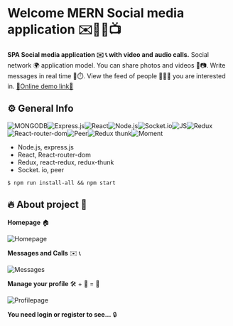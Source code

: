 # Welcome MERN Social media application ✉️💬👾📺

**SPA Social media application ✉️ 📞 with video and audio calls.**  Social network 🌍 application model. You can share photos and videos 🤳📷. Write messages in real time 💬⏱️. View the feed of people 🧑‍🤝‍🧑  you are interested in.  <a href="https://frozen-woodland-04787.herokuapp.com/" target="_blank"/> :link:Online demo link:link:<a/>
## ⚙️ General Info
![MONGODB](https://img.shields.io/badge/MongoDB-4EA94B?style=for-the-badge&logo=mongodb&logoColor=white)![Express.js](https://img.shields.io/badge/Express.js-404D59?style=for-the-badge)![React](https://img.shields.io/badge/React-20232A?style=for-the-badge&logo=react&logoColor=61DAFB)![Node.js](https://img.shields.io/badge/Node.js-43853D?style=for-the-badge&logo=node.js&logoColor=white)![Socket.io](https://img.shields.io/badge/Socket.io-DC143C?style=for-the-badge&logo=javascript&logoColor=white)![JS](https://img.shields.io/badge/JavaScript-F7DF1E?style=for-the-badge&logo=javascript&logoColor=black)![Redux](https://img.shields.io/badge/Redux-593D88?style=for-the-badge&logo=redux&logoColor=white)![React-router-dom](https://img.shields.io/badge/React_Router-CA4245?style=for-the-badge&logo=react-router&logoColor=white)![Peer](https://img.shields.io/badge/Peer-008B8B?style=for-the-badge&logo=javascript&logoColor=61DAFB)![Redux thunk](https://img.shields.io/badge/Redux_thunk-FF69B4?style=for-the-badge&logo=redux&logoColor=black)![Moment](https://img.shields.io/badge/Moment-FF8C00?style=for-the-badge&logo=javascript&logoColor=black)
 - Node.js, express.js
 - React, React-router-dom
 - Redux, react-redux, redux-thunk
 -  Socket. io, peer

`$ npm run install-all && npm start`
 
 
## 🔥 About project 👀
**Homepage** 🏠

![Homepage]( https://i.ibb.co/PYy1YMQ/Peek-2021-08-17-13-59.gif)

**Messages and Calls** ✉️ 📞

![Messages]( https://i.ibb.co/nbyN557/Peek-2021-08-17-15-06.gif)

**Manage your profile** 🛠️ + 🐬  = 🦈
 
![Profilepage]( https://i.ibb.co/qNbxcLV/Peek-2021-08-17-15-12.gif)

**You need login or register to see...** 🔒

